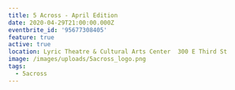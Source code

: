 ```yaml
---
title: 5 Across - April Edition
date: 2020-04-29T21:00:00.000Z
eventbrite_id: '95677308405'
feature: true
active: true
location: Lyric Theatre & Cultural Arts Center  300 E Third St
image: /images/uploads/5across_logo.png
tags:
  - 5across
---
```

